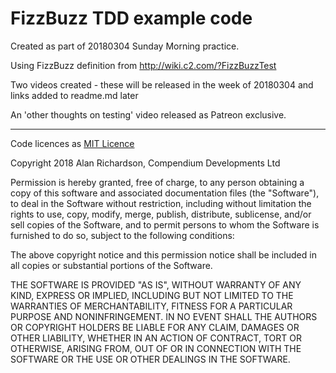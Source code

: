 # FizzBuzz TDD example code

Created as part of 20180304 Sunday Morning practice.

Using FizzBuzz definition from http://wiki.c2.com/?FizzBuzzTest

Two videos created - these will be released in the week of 20180304 and links added to readme.md later

An 'other thoughts on testing' video released as Patreon exclusive.




---

Code licences as [MIT Licence](https://opensource.org/licenses/MIT)

Copyright 2018 Alan Richardson, Compendium Developments Ltd

Permission is hereby granted, free of charge, to any person obtaining a copy of this software and associated documentation files (the "Software"), to deal in the Software without restriction, including without limitation the rights to use, copy, modify, merge, publish, distribute, sublicense, and/or sell copies of the Software, and to permit persons to whom the Software is furnished to do so, subject to the following conditions:

The above copyright notice and this permission notice shall be included in all copies or substantial portions of the Software.

THE SOFTWARE IS PROVIDED "AS IS", WITHOUT WARRANTY OF ANY KIND, EXPRESS OR IMPLIED, INCLUDING BUT NOT LIMITED TO THE WARRANTIES OF MERCHANTABILITY, FITNESS FOR A PARTICULAR PURPOSE AND NONINFRINGEMENT. IN NO EVENT SHALL THE AUTHORS OR COPYRIGHT HOLDERS BE LIABLE FOR ANY CLAIM, DAMAGES OR OTHER LIABILITY, WHETHER IN AN ACTION OF CONTRACT, TORT OR OTHERWISE, ARISING FROM, OUT OF OR IN CONNECTION WITH THE SOFTWARE OR THE USE OR OTHER DEALINGS IN THE SOFTWARE.
